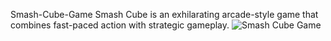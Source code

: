 Smash-Cube-Game
Smash Cube is an exhilarating arcade-style game that combines fast-paced action with strategic gameplay.
![Smash Cube Game](https://github.com/ferozmahmudzaki/Smash-Cube-Game/assets/71099757/f26886a4-35b1-42ec-97ff-b77e62a8cea7)
